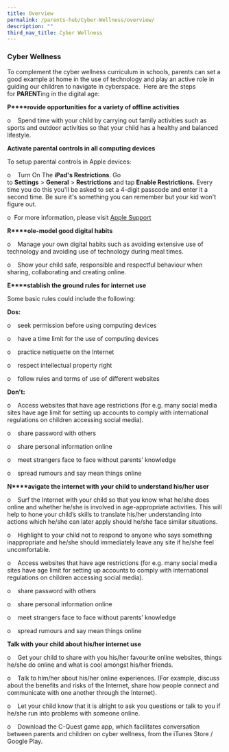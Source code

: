 ```yaml
---
title: Overview
permalink: /parents-hub/Cyber-Wellness/overview/
description: ""
third_nav_title: Cyber Wellness
---
```

### Cyber Wellness

To complement the cyber wellness curriculum in schools, parents can set a good example at home in the use of technology and play an active role in guiding our children to navigate in cyberspace.  Here are the steps for **PARENT**ing in the digital age:  
  

**P****rovide opportunities for a variety of offline activities**

o    Spend time with your child by carrying out family activities such as sports and outdoor activities so that your child has a healthy and balanced lifestyle.  

**Activate parental controls in all computing devices**

To setup parental controls in Apple devices:

  

o    Turn On The **iPad's Restrictions**. Go to **Settings** \> **General** \> **Restrictions** and tap **Enable Restrictions.** Every time you do this you'll be asked to set a 4-digit passcode and enter it a second time. Be sure it's something you can remember but your kid won't figure out.  

o  For more information, please visit [Apple Support](https://support.apple.com/en-sg/HT201304)

**R****ole-model good digital habits**

o    Manage your own digital habits such as avoiding extensive use of technology and avoiding use of technology during meal times.  

o    Show your child safe, responsible and respectful behaviour when sharing, collaborating and creating online.  

  

**E****stablish the ground rules for internet use**

Some basic rules could include the following:  
  

**Dos:**

o    seek permission before using computing devices

o    have a time limit for the use of computing devices

o    practice netiquette on the Internet

o    respect intellectual property right

o    follow rules and terms of use of different websites

  

**Don't:**

o    Access websites that have age restrictions (for e.g. many social media sites have age limit for setting up accounts to comply with international regulations on children accessing social media).

o    share password with others

o    share personal information online

o    meet strangers face to face without parents’ knowledge

o    spread rumours and say mean things online

**N****avigate the internet with your child to understand his/her user**

o    Surf the Internet with your child so that you know what he/she does online and whether he/she is involved in age-appropriate activities. This will help to hone your child’s skills to translate his/her understanding into actions which he/she can later apply should he/she face similar situations.  

o    Highlight to your child not to respond to anyone who says something inappropriate and he/she should immediately leave any site if he/she feel uncomfortable.  

o    Access websites that have age restrictions (for e.g. many social media sites have age limit for setting up accounts to comply with international regulations on children accessing social media).  

o    share password with others  

o    share personal information online

o    meet strangers face to face without parents’ knowledge  

o    spread rumours and say mean things online  

**Talk with your child about his/her internet use**

o    Get your child to share with you his/her favourite online websites, things he/she do online and what is cool amongst his/her friends.

o    Talk to him/her about his/her online experiences. (For example, discuss about the benefits and risks of the Internet, share how people connect and communicate with one another through the Internet).

o    Let your child know that it is alright to ask you questions or talk to you if he/she run into problems with someone online.  

o    Download the C-Quest game app, which facilitates conversation between parents and children on cyber wellness, from the iTunes Store / Google Play.